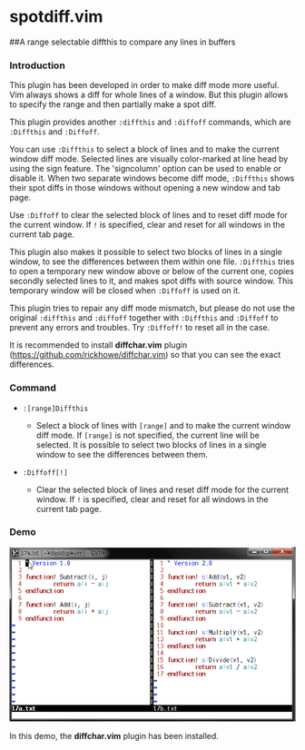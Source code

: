 # spotdiff.vim

##A range selectable diffthis to compare any lines in buffers

### Introduction

This plugin has been developed in order to make diff mode more useful.
Vim always shows a diff for whole lines of a window. But this plugin allows
to specify the range and then partially make a spot diff.

This plugin provides another `:diffthis` and `:diffoff` commands, which are
`:Diffthis` and `:Diffoff`.

You can use `:Diffthis` to select a block of lines and to make the current
window diff mode. Selected lines are visually color-marked at line head by
using the sign feature. The 'signcolumn' option can be used to enable or
disable it. When two separate windows become diff mode, `:Diffthis` shows
their spot diffs in those windows without opening a new window and tab page.

Use `:Diffoff` to clear the selected block of lines and to reset diff mode
for the current window. If `!` is specified, clear and reset for all windows
in the current tab page.

This plugin also makes it possible to select two blocks of lines in a single
window, to see the differences between them within one file. `:Diffthis`
tries to open a temporary new window above or below of the current one,
copies secondly selected lines to it, and makes spot diffs with source window.
This temporary window will be closed when `:Diffoff` is used on it.

This plugin tries to repair any diff mode mismatch, but please do not use the
original `:diffthis` and `:diffoff` together with `:Diffthis` and `:Diffoff`
to prevent any errors and troubles. Try `:Diffoff!` to reset all in the case.

It is recommended to install **diffchar.vim** plugin
(https://github.com/rickhowe/diffchar.vim) so that
you can see the exact differences.

### Command

* `:[range]Diffthis`
  * Select a block of lines with `[range]` and to make the current window
    diff mode. If `[range]` is not specified, the current line will be
    selected. It is possible to select two blocks of lines in a single
    window to see the differences between them.

* `:Diffoff[!]`
  * Clear the selected block of lines and reset diff mode for the current
    window. If `!` is specified, clear and reset for all windows in the
    current tab page.

### Demo

![demo](demo.gif)

In this demo, the **diffchar.vim** plugin has been installed.
